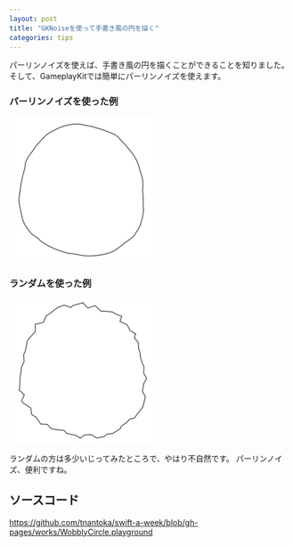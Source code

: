 ```yaml
---
layout: post
title: "GKNoiseを使って手書き風の円を描く"
categories: tips
---
```


パーリンノイズを使えば、手書き風の円を描くことができることを知りました。
そして、GameplayKitでは簡単にパーリンノイズを使えます。

### パーリンノイズを使った例

![](/images/posts/draw-wobbly-circle-with-gameplay-kit/perlin.png)

### ランダムを使った例

![](/images/posts/draw-wobbly-circle-with-gameplay-kit/random.png)

ランダムの方は多少いじってみたところで、やはり不自然です。
パーリンノイズ、便利ですね。

## ソースコード

<https://github.com/tnantoka/swift-a-week/blob/gh-pages/works/WobblyCircle.playground>
